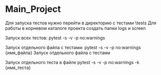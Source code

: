 # Main_Project
Для запуска тестов нужно перейти  в директорию с тестами \tests
Для работы в корневом каталоге проекта создать папки logs и screen

Запуск всех тестов:
pytest -s -v  -p no:warnings

Запуск отдельного файла с тестами:
pytest -s -v  -p no:warnings {имя_файла} Запуск отдельного файла с тестами
 
Запуск отдельного теста в файле
 pytest -s -v  -p no:warnings -k  {имя_теста}


